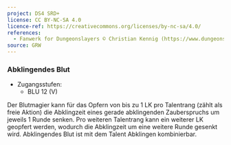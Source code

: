 ```yaml
---
project: DS4 SRD+
license: CC BY-NC-SA 4.0
licence-ref: https://creativecommons.org/licenses/by-nc-sa/4.0/
references: 
  - Fanwerk for Dungeonslayers © Christian Kennig (https://www.dungeonslayers.net/)
source: GRW
---
```


### Abklingendes Blut

- Zugangsstufen:
  - BLU 12 (V)

Der Blutmagier kann für das Opfern von bis zu 1 LK pro Talentrang (zählt als freie Aktion) die Abklingzeit eines gerade abklingenden Zauberspruchs um jeweils 1 Runde senken. Pro weiteren Talentrang kann ein weiterer LK geopfert werden, wodurch die Abklingzeit um eine weitere Runde gesenkt wird. Abklingendes Blut ist mit dem Talent Abklingen kombinierbar.

